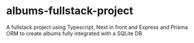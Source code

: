 # albums-fullstack-project
A fullstack project using Typescript, Next in front and Express and Prisma ORM to create albums fully integrated with a SQLite DB
